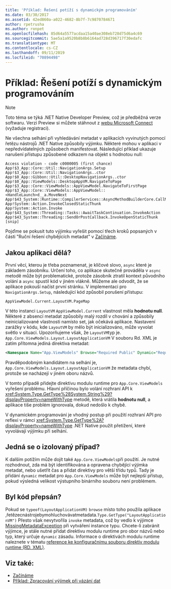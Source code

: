 ```yaml
---
title: 'Příklad: Řešení potíží s dynamickým programováním'
ms.date: 03/30/2017
ms.assetid: 42ed860a-a022-4682-8b7f-7c9870784671
author: rpetrusha
ms.author: ronpet
ms.openlocfilehash: 85d64a5577acdaa15a40ae308eb728d75d6a4c69
ms.sourcegitcommit: 5ae5a1a9520b8b8b6164ad728d396717f30edafc
ms.translationtype: MT
ms.contentlocale: cs-CZ
ms.lasthandoff: 09/11/2019
ms.locfileid: "70894498"
---
```

# <a name="example-troubleshooting-dynamic-programming"></a>Příklad: Řešení potíží s dynamickým programováním
> [!NOTE]
> Toto téma se týká .NET Native Developer Preview, což je předběžná verze softwaru. Verzi Preview si můžete stáhnout z [webu Microsoft Connect](https://go.microsoft.com/fwlink/?LinkId=394611) (vyžaduje registraci).  
  
 Ne všechna selhání při vyhledávání metadat v aplikacích vyvinutých pomocí řetězu nástrojů .NET Native způsobily výjimku.  Některé mohou v aplikaci v nepředvídatelných způsobech manifestovat.  Následující příklad ukazuje narušení přístupu způsobené odkazem na objekt s hodnotou null:  
  
```output
Access violation - code c0000005 (first chance)  
App!$3_App::Core::Util::NavigationArgs.Setup  
App!$3_App::Core::Util::NavigationArgs..ctor  
App!$0_App::Gibbon::Util::DesktopNavigationArgs..ctor  
App!$0_App::ViewModels::DesktopAppVM.NavigateToPage  
App!$3_App::Core::ViewModels::AppViewModel.NavigateToFirstPage  
App!$3_App::Core::ViewModels::AppViewModel::<HandleLaunch>d__a.MoveNext  
App!$43_System::Runtime::CompilerServices::AsyncMethodBuilderCore.CallMoveNext  
App!System::Action.InvokeClosedStaticThunk  
App!System::Action.Invoke  
App!$43_System::Threading::Tasks::AwaitTaskContinuation.InvokeAction  
App!$43_System::Threading::SendOrPostCallback.InvokeOpenStaticThunk  
[snip]  
```  
  
 Pojďme se pokusit tuto výjimku vyřešit pomocí třech kroků popsaných v části "Ruční řešení chybějících metadat" v [Začínáme](../../../docs/framework/net-native/getting-started-with-net-native.md).  
  
## <a name="what-was-the-app-doing"></a>Jakou aplikaci dělá?  
 První věcí, kterou je třeba poznamenat, je klíčové slovo, `async` které je základem zásobníku.  Určení toho, co aplikace skutečně prováděla v `async` metodě může být problematické, protože zásobník ztratil kontext původního volání a `async` spustil kód v jiném vlákně. Můžeme ale odvodit, že se aplikace pokouší načíst první stránku.  V implementaci pro `NavigationArgs.Setup`, následující kód způsobil porušení přístupu:  
  
`AppViewModel.Current.LayoutVM.PageMap`  
  
 V této instanci `LayoutVM` `AppViewModel.Current` vlastnost měla **hodnotu null**.  Některé z absencí metadat způsobily malý rozdíl v chování a způsobily neinicializované vlastnosti namísto set, jak očekává aplikace.  Nastavení zarážky v kódu, kde `LayoutVM` by mělo být inicializováno, může vyvolat světlo v situaci.  Upozorňujeme však, že `LayoutVM`typ je. `App.Core.ViewModels.Layout.LayoutApplicationVM`  V souboru Rd. XML je zatím přítomna jediná direktiva metadat:  
  
```xml  
<Namespace Name="App.ViewModels" Browse="Required Public" Dynamic="Required Public" />  
```  
  
 Pravděpodobným kandidátem na selhání je, `App.Core.ViewModels.Layout.LayoutApplicationVM` že metadata chybí, protože se nacházejí v jiném oboru názvů.  
  
 V tomto případě přidejte direktivu modulu runtime pro `App.Core.ViewModels` vyřešení problému. Hlavní příčinou bylo volání rozhraní API k <xref:System.Type.GetType%28System.String%29?displayProperty=nameWithType> metodě, která vrátila **hodnotu null**, a aplikace tiše problém ignorovala, dokud nedošlo k chybě.  
  
 V dynamickém programování je vhodný postup při použití rozhraní API pro reflexi v rámci <xref:System.Type.GetType%2A?displayProperty=nameWithType> .NET Native použít přetížení, které vyvolávají výjimku při selhání.  
  
## <a name="is-this-an-isolated-case"></a>Jedná se o izolovaný případ?  
 K dalším potížím může dojít také `App.Core.ViewModels`při použití.  Je nutné rozhodnout, zda má být identifikována a opravena chybějící výjimka metadat, nebo ušetřit čas a přidat direktivy pro větší třídu typů.  Tady je přidání `dynamic` metadat pro `App.Core.ViewModels` může být nejlepší přístup, pokud výsledná velikost výstupního binárního souboru není problémem.  
  
## <a name="could-the-code-be-rewritten"></a>Byl kód přepsán?  
 Pokud se `typeof(LayoutApplicationVM)` `browse` místo toho použila aplikace ,řetězecnástrojebymohluchovávatmetadata.`Type.GetType("LayoutApplicationVM")`  Přesto však nevytvořila `invoke` metadata, což by vedlo k výjimce [MissingMetadataException](../../../docs/framework/net-native/missingmetadataexception-class-net-native.md) při vytváření instance typu. Chcete-li zabránit výjimce, je stále nutné přidat direktivu modulu runtime pro obor názvů nebo typ, který určuje `dynamic` zásadu. Informace o direktivách modulu runtime naleznete v tématu [reference ke konfiguračnímu souboru direktiv modulu runtime (RD. XML)](../../../docs/framework/net-native/runtime-directives-rd-xml-configuration-file-reference.md).  
  
## <a name="see-also"></a>Viz také:

- [Začínáme](../../../docs/framework/net-native/getting-started-with-net-native.md)
- [Příklad: Zpracování výjimek při vázání dat](../../../docs/framework/net-native/example-handling-exceptions-when-binding-data.md)
